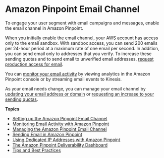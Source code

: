 # Amazon Pinpoint Email Channel<a name="channels-email"></a>

To engage your user segment with email campaigns and messages, enable the email channel in Amazon Pinpoint\.

When you initially enable the email channel, your AWS account has access only to the email sandbox\. With sandbox access, you can send 200 emails per 24\-hour period at a maximum rate of one email per second\. In addition, you can send email only to addresses that you verify\. To increase these sending quotas and to send email to unverified email addresses, [request production access for email](channels-email-setup-production-access.md)\.

You can [monitor your email activity](channels-email-monitor.md) by viewing analytics in the Amazon Pinpoint console or by streaming email events to Kinesis\.

As your email needs change, you can manage your email channel by [updating your email address or domain](channels-email-manage-update.md) or [requesting an increase to your sending quotas](channels-email-manage-limits.md)\.

**Topics**
+ [Setting up the Amazon Pinpoint Email Channel](channels-email-setup.md)
+ [Monitoring Email Activity with Amazon Pinpoint](channels-email-monitor.md)
+ [Managing the Amazon Pinpoint Email Channel](channels-email-manage.md)
+ [Sending Email in Amazon Pinpoint](channels-mobile-send.md)
+ [Using Dedicated IP Addresses with Amazon Pinpoint](channels-email-dedicated-ips.md)
+ [The Amazon Pinpoint Deliverability Dashboard](channels-email-deliverability-dashboard.md)
+ [Tips and Best Practices](channels-email-best-practices.md)